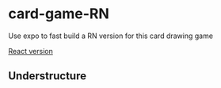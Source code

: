 # card-game-RN
Use expo to fast build a RN version for this card drawing game

[React version](https://github.com/Shan-Mi/card-game)

## Understructure
